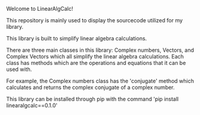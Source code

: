 Welcome to LinearAlgCalc!

This repository is mainly used to display the sourcecode utilized for my library.

This library is built to simplify linear algebra calculations.

There are three main classes in this library: Complex numbers, Vectors, and Complex Vectors which all simplify the
linear algebra calculations. Each class has methods which are the operations and equations that it can be used with.

For example, the Complex numbers class has the 'conjugate' method which calculates and returns the complex conjugate of a complex number.

This library can be installed through pip with the command 'pip install linearalgcalc==0.1.0'
